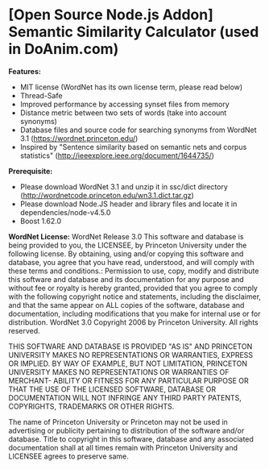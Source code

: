 # [Open Source Node.js Addon] Semantic Similarity Calculator (used in DoAnim.com)

<b>Features:</b>
* MIT license (WordNet has its own license term, please read below)
* Thread-Safe
* Improved performance by accessing synset files from memory 
* Distance metric between two sets of words (take into account synonyms)
* Database files and source code for searching synonyms from WordNet 3.1 (https://wordnet.princeton.edu/)
* Inspired by "Sentence similarity based on semantic nets and corpus statistics" (http://ieeexplore.ieee.org/document/1644735/)

<b>Prerequisite:</b>
* Please download WordNet 3.1 and unzip it in ssc/dict directory (http://wordnetcode.princeton.edu/wn3.1.dict.tar.gz)
* Please download Node.JS header and library files and locate it in dependencies/node-v4.5.0
* Boost 1.62.0

<b>WordNet License:</b>
WordNet Release 3.0 This software and database is being provided to you, the LICENSEE, by Princeton University under the following license.
By obtaining, using and/or copying this software and database, you agree that you have read, understood, and will comply with these terms
and conditions.: Permission to use, copy, modify and distribute this software and database and its documentation for any purpose and without
fee or royalty is hereby granted, provided that you agree to comply with the following copyright notice and statements, including the
disclaimer, and that the same appear on ALL copies of the software, database and documentation, including modifications that you make
for internal use or for distribution. WordNet 3.0 Copyright 2006 by Princeton University. All rights reserved.

THIS SOFTWARE AND DATABASE IS PROVIDED "AS IS" AND PRINCETON UNIVERSITY MAKES NO REPRESENTATIONS OR WARRANTIES, EXPRESS OR IMPLIED.
BY WAY OF EXAMPLE, BUT NOT LIMITATION, PRINCETON UNIVERSITY MAKES NO REPRESENTATIONS OR WARRANTIES OF MERCHANT- ABILITY OR FITNESS
FOR ANY PARTICULAR PURPOSE OR THAT THE USE OF THE LICENSED SOFTWARE, DATABASE OR DOCUMENTATION WILL NOT INFRINGE ANY THIRD PARTY
PATENTS, COPYRIGHTS, TRADEMARKS OR OTHER RIGHTS.

The name of Princeton University or Princeton may not be used in advertising or publicity pertaining
to distribution of the software and/or database. Title to copyright in this software, database and
any associated documentation shall at all times remain with Princeton University and LICENSEE
agrees to preserve same.